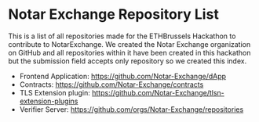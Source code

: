 # Notar Exchange Repository List

This is a list of all repositories made for the ETHBrussels Hackathon to contribute to NotarExchange. We created the Notar Exchange organization on GitHub and all repositories within it have been created in this hackathon but the submission field accepts only repository so we created this index.


- Frontend Application: https://github.com/Notar-Exchange/dApp
- Contracts: https://github.com/Notar-Exchange/contracts
- TLS Extension plugin: https://github.com/Notar-Exchange/tlsn-extension-plugins
- Verifier Server: https://github.com/orgs/Notar-Exchange/repositories
